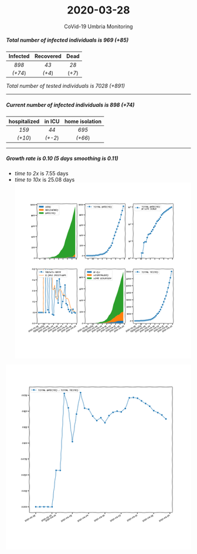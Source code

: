 <div align='center'>

# 2020-03-28
CoVid-19 Umbria Monitoring
</div>

##### Total number of infected individuals is 969 (+85)
Infected | Recovered | Dead
:---: | :---: | :---:
*898* | *43* | *28*
*(+74*) | *(+4*) | (*+7*)

*Total number of tested individuals is 7028 (+891)*
***
##### Current number of infected individuals is 898 (+74)
hospitalized | in ICU | home isolation
:---: | :---: | :---:
*159* |*44* |*695*
*(+10*) |*(+-2*) |*(+66*)
***
##### Growth rate is 0.10 (5 days smoothing is 0.11)
- *time to 2x* is 7.55 days
- *time to 10x* is 25.08 days
![stats][stats]

![infected_normalized][infected_normalized]

[stats]: stats_Umbria.png
[infected_normalized]: infected_normalized_Umbria.png
